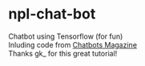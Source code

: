 # npl-chat-bot
Chatbot using Tensorflow (for fun) <br />
Inluding code from [Chatbots Magazine](https://chatbotsmagazine.com/contextual-chat-bots-with-tensorflow-4391749d0077) <br />
Thanks gk_ for this great tutorial!
